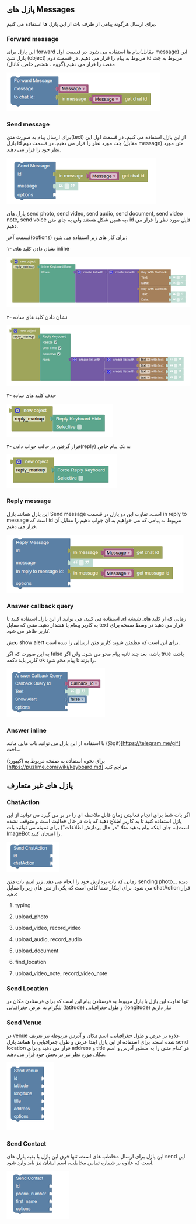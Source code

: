 ## پازل های Messages

برای ارسال هرگونه پیامی از طرف بات از این پازل ها استفاده می کنیم.


### Forward message

این پازل برای forward پیام ها استفاده می شود.
در قسمت اول(مقابل message) این پازل شئ (object) مربوط به پیام را قرار می دهیم.
در قسمت دوم id مربوط به چت مقصد را قرار می دهیم.(گروه ، شخص خاص، کانال)

![messages-forward](img/messages-forward.png)

### Send message

برای ارسال پیام به صورت متن(text) از این پازل استفاده می کنیم.
در قسمت اول این پازل id چت مورد نظر را قرار می دهیم.
در قسمت دوم (مقابل message) متن مورد نظر خود را قرار می دهید.

![messages-send](img/messages-send.png)

پازل های send photo, send video, send audio, send document, send video note, send voice به همین شکل هستند ولی به جای متن، id فایل مورد نظر را قرار می دهیم. 

قسمت آخر(options) برای کار های زیر استفاده می شود:

۱- نشان دادن کلید های inline

![messages-send-inline](img/messages-send-inline.png)

۲- نشان دادن کلید های ساده
 
![messages-send-reply](img/messages-send-reply.png)

۳- حذف کلید های ساده

![messages-send-reply2](img/messages-send-reply2.png)

۴- قرار گرفتن در حالت جواب دادن(reply) به یک پیام خاص

![messages-send-reply3](img/messages-send-reply3.png)

### Reply message

این پازل همانند پازل Send message است،
تفاوت این دو پازل در قسمت in reply to message است
که id مربوط به پیامی که می خواهیم به آن جواب دهیم را مقابل آن قرار می دهیم.

![messages-reply](img/messages-reply.png)

### Answer callback query

زمانی که از کلید های شیشه ای استفاده می کنید، می توانید از این پازل استفاده کنید تا به کاربر پیغام یا هشدار دهید.
متنی که مقابل text قرار می دهید در وسط صفحه برای کاربر ظاهر می شود.

بخش show alert برای این است که مطمئن شوید کاربر متن ارسالی را دیده است.

به این صورت که اگر false باشد، بعد چند ثانیه پیام محو می شود. ولی اگر true باشد، کاربر باید دکمه ok را بزند تا پیام محو شود.

![messages-send-answercallbackquery](img/messages-send-answercallbackquery.png)

### Answer inline

با استفاده از این پازل می توانید بات هایی مانند (@gif)[https://telegram.me/gif] ساخت

برای نحوه استفاده به صفحه مربوط به (کیبورد)[https://puzlime.com/wiki/keyboard.md] مراجع کنید

## پازل های غیر متعارف

### ChatAction

اگر بات شما برای انجام فعالیتی زمان قابل ملاحظه ای را در بر می گیرد می توانید از این پازل استفاده کنید تا به کاربر اطلاع دهید که بات در حال فعالیت است و متوقف نشده است(به جای اینکه پیام بدهید مثلا "در حال پردازش اطلاعات")
برای نمونه می توانید بات [ImageBot](https://t.me/imagebot) را امتحان کنید.

![messages-send-chatAction](img/messages-send-chatAction.png)

زمانی که بات پردازش خود را انجام می دهد، زیر اسم بات متن sending photo... دیده می شود.
برای اینکار شما کافی است که یکی از متن های زیر را مقابل chatAction قرار دهید: 

1. typing 

2. upload_photo

3. upload_video, record_video

4. upload_audio, record_audio

5. upload_document

6. find_location

7. upload_video_note, record_video_note

### Send Location

تنها تفاوت این پازل با پازل مربوط به فرستادن پیام این است که برای فرستادن مکان در تلگرام به عرض جغرافیایی (latitude) و طول جغرافیایی (longitude) نیاز داریم 

### Send Venue

در venue علاوه بر عرض و طول جغرافیایی، اسم مکان و آدرس مربوطه نیز تعریف شده است. برای استفاده از این پازل ابتدا عرض و طول جغرافیایی را همانند پازل send location قرار می دهید و برای address و title هر کدام متنی را به منظور آدرس و اسم مکان مورد نظر نیز در بخش خود قرار می دهید.

![messages-send-venue](img/messages-send-venue.png)

### Send Contact

این پازل برای ارسال مخاطب های است، تنها فرق این پازل با بقیه پازل های send این است که علاوه بر شماره تماس مخاطب، اسم ایشان نیز باید وارد شود.

![messages-send-contact](img/messages-send-contact.png)
